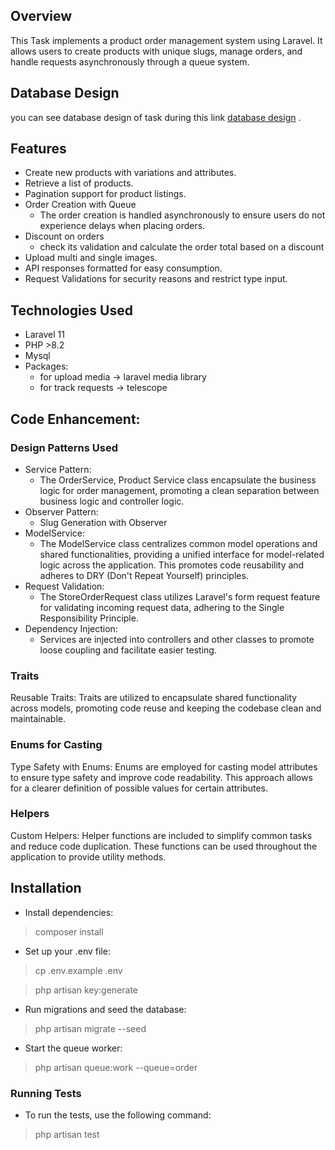 ## Overview
This Task implements a product order management system using Laravel. It allows users to create products with unique slugs, manage orders, and handle requests asynchronously through a queue system.

## Database Design
you can see database design of task during this link [database design](https://drawsql.app/teams/reham/diagrams/producttask) .

## Features
- Create new products with variations and attributes.
- Retrieve a list of products.
- Pagination support for product listings.
- Order Creation with Queue
  - The order creation is handled asynchronously to ensure users do not experience delays when placing orders.
- Discount on orders
  - check its validation and calculate the order total based on a discount
- Upload multi and single images.
- API responses formatted for easy consumption.
- Request Validations for security reasons and restrict type input.

## Technologies Used
- Laravel 11
- PHP >8.2
- Mysql
- Packages:
  - for upload media -> laravel media library
  - for track requests -> telescope

## Code Enhancement:

### Design Patterns Used

- Service Pattern:
  - The OrderService, Product Service class encapsulate the business logic for order management, promoting a clean separation between business logic and controller logic.
- Observer Pattern:
  - Slug Generation with Observer
- ModelService:
  - The ModelService class centralizes common model operations and shared functionalities, providing a unified interface for model-related logic across the application. This promotes code reusability and adheres to DRY (Don't Repeat Yourself) principles.
- Request Validation:
  - The StoreOrderRequest class utilizes Laravel's form request feature for validating incoming request data, adhering to the Single Responsibility Principle.
- Dependency Injection:
  - Services are injected into controllers and other classes to promote loose coupling and facilitate easier testing.

### Traits
Reusable Traits: Traits are utilized to encapsulate shared functionality across models, promoting code reuse and keeping the codebase clean and maintainable.
### Enums for Casting
Type Safety with Enums: Enums are employed for casting model attributes to ensure type safety and improve code readability. This approach allows for a clearer definition of possible values for certain attributes.
### Helpers
Custom Helpers: Helper functions are included to simplify common tasks and reduce code duplication. These functions can be used throughout the application to provide utility methods.


## Installation

- Install dependencies:
> composer install

- Set up your .env file:
> cp .env.example .env 

> php artisan key:generate

- Run migrations and seed the database:
> php artisan migrate --seed

- Start the queue worker:
> php artisan queue:work --queue=order

### Running Tests
- To run the tests, use the following command:
> php artisan test
